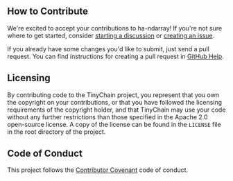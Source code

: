 ## How to Contribute

We're excited to accept your contributions to ha-ndarray! If you're not sure where to get started,
consider [starting a discussion](https://github.com/haydnv/ha-ndarray/discussions)
or [creating an issue](https://github.com/haydnv/ha-ndarray/issues).

If you already have some changes you'd like to submit, just send a pull request.
You can find instructions for creating a pull request in
[GitHub Help](https://docs.github.com/en/pull-requests/collaborating-with-pull-requests/proposing-changes-to-your-work-with-pull-requests/about-pull-requests).

## Licensing

By contributing code to the TinyChain project, you represent that you own the copyright on your contributions, or that you have followed the licensing requirements of the copyright holder, and that TinyChain may use your code without any further restrictions than those specified in the Apache 2.0 open-source license. A copy of the license can be found in the `LICENSE` file in the root directory of the project.

## Code of Conduct

This project follows the [Contributor Covenant](https://www.contributor-covenant.org/) code of conduct.
